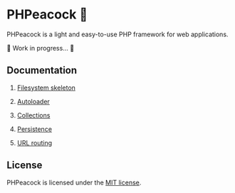 # PHPeacock 🦚

PHPeacock is a light and easy-to-use PHP framework for web applications.

🚧 Work in progress… 🚧

## Documentation

1. [Filesystem skeleton](docs/Skeleton.md)

2. [Autoloader](docs/AutoloaderClass.md)

3. [Collections](docs/CollectionClasses.md)

4. [Persistence](docs/Persistence.md)

5. [URL routing](docs/URLRouting.md)

## License

PHPeacock is licensed under the [MIT license](LICENSE).
